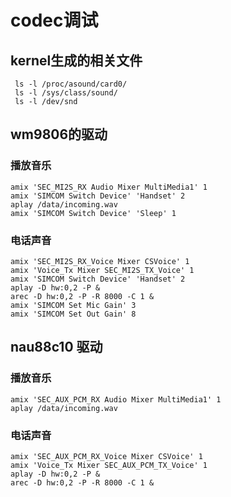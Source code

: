 # codec调试

## kernel生成的相关文件

     ls -l /proc/asound/card0/
     ls -l /sys/class/sound/
     ls -l /dev/snd


## wm9806的驱动 
### 播放音乐

    amix 'SEC_MI2S_RX Audio Mixer MultiMedia1' 1
    amix 'SIMCOM Switch Device' 'Handset' 2
    aplay /data/incoming.wav
    amix 'SIMCOM Switch Device' 'Sleep' 1



### 电话声音
    amix 'SEC_MI2S_RX_Voice Mixer CSVoice' 1
    amix 'Voice_Tx Mixer SEC_MI2S_TX_Voice' 1
    amix 'SIMCOM Switch Device' 'Handset' 2
    aplay -D hw:0,2 -P &
    arec -D hw:0,2 -P -R 8000 -C 1 &
    amix 'SIMCOM Set Mic Gain' 3
    amix 'SIMCOM Set Out Gain' 8




## nau88c10 驱动
### 播放音乐

    amix 'SEC_AUX_PCM_RX Audio Mixer MultiMedia1' 1
    aplay /data/incoming.wav




### 电话声音
    amix 'SEC_AUX_PCM_RX_Voice Mixer CSVoice' 1
    amix 'Voice_Tx Mixer SEC_AUX_PCM_TX_Voice' 1
    aplay -D hw:0,2 -P &
    arec -D hw:0,2 -P -R 8000 -C 1 &